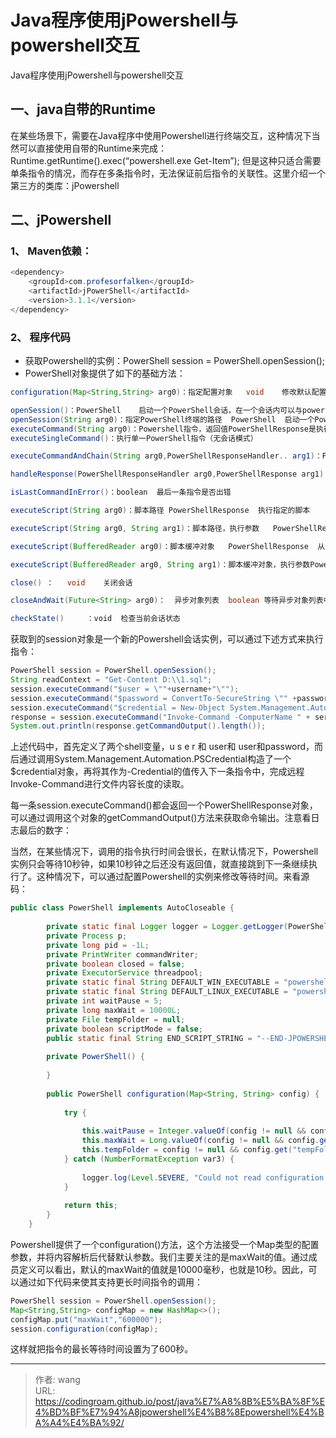# Java程序使用jPowershell与powershell交互

Java程序使用jPowershell与powershell交互
<!--more-->


## 一、java自带的Runtime

在某些场景下，需要在Java程序中使用Powershell进行终端交互，这种情况下当然可以直接使用自带的Runtime来完成：Runtime.getRuntime().exec(“powershell.exe Get-Item”); 但是这种只适合需要单条指令的情况，而存在多条指令时，无法保证前后指令的关联性。这里介绍一个第三方的类库：jPowershell

## 二、jPowershell

### 1、 Maven依赖：

```java
<dependency>
    <groupId>com.profesorfalken</groupId>
    <artifactId>jPowerShell</artifactId>
    <version>3.1.1</version>
</dependency>
```

### 2、 程序代码

-  获取Powershell的实例：PowerShell session = PowerShell.openSession();  
-  PowerShell对象提供了如下的基础方法： 

```java
configuration(Map<String,String> arg0)：指定配置对象	void	修改默认配置时使用

openSession()：PowerShell	启动一个PowerShell会话，在一个会话内可以与powershell交互多次命令
openSession(String arg0)：指定PowerShell终端的路径	PowerShell	启动一个PowerShell会话
executeCommand(String arg0)：Powershell指令，返回值PowerShellResponse是执行结果和信息	
executeSingleCommand()：执行单一PowerShell指令（无会话模式）

executeCommandAndChain(String arg0,PowerShellResponseHandler.. arg1)：PowerShell指令，Response处理器	PowerShell	执行一条PowerShell指令并对其Response进行处理

handleResponse(PowerShellResponseHandler arg0,PowerShellResponse arg1)：Response处理器，Response	void	使用指定Response处理器处理响应

isLastCommandInError()：boolean	最后一条指令是否出错

executeScript(String arg0)：脚本路径	PowerShellResponse	执行指定的脚本

executeScript(String arg0, String arg1)：脚本路径，执行参数	PowerShellResponse	传入参数执行指定脚本

executeScript(BufferedReader arg0)：脚本缓冲对象	PowerShellResponse	从缓冲对象中执行脚本

executeScript(BufferedReader arg0, String arg1)：脚本缓冲对象，执行参数PowerShellResponse	传入参数执行缓冲对象中的脚本

close()	： 	void	关闭会话

closeAndWait(Future<String> arg0)：	异步对象列表	boolean	等待异步对象列表中全部Task完成后关闭会话

checkState()	 ：void	检查当前会话状态
```

获取到的session对象是一个新的Powershell会话实例，可以通过下述方式来执行指令：

```java
PowerShell session = PowerShell.openSession();
String readContext = "Get-Content D:\\1.sql";
session.executeCommand("$user = \""+username+"\"");
session.executeCommand("$password = ConvertTo-SecureString \"" +password + "\" -AsPlainText -Force");
session.executeCommand("$credential = New-Object System.Management.Automation.PSCredential($user,$password)");
response = session.executeCommand("Invoke-Command -ComputerName " + server + " -Credential $credential -ScriptBlock {" + readContext + "}");
System.out.println(response.getCommandOutput().length());
```

上述代码中，首先定义了两个shell变量，u s e r 和 user和 user和password，而后通过调用System.Management.Automation.PSCredential构造了一个$credential对象，再将其作为-Credential的值传入下一条指令中，完成远程Invoke-Command进行文件内容长度的读取。

每一条session.executeCommand()都会返回一个PowerShellResponse对象，可以通过调用这个对象的getCommandOutput()方法来获取命令输出。注意看日志最后的数字：

当然，在某些情况下，调用的指令执行时间会很长，在默认情况下，Powershell实例只会等待10秒钟，如果10秒钟之后还没有返回值，就直接跳到下一条继续执行了。这种情况下，可以通过配置Powershell的实例来修改等待时间。来看源码：

```java
public class PowerShell implements AutoCloseable {
   
	    private static final Logger logger = Logger.getLogger(PowerShell.class.getName());
	    private Process p;
	    private long pid = -1L;
	    private PrintWriter commandWriter;
	    private boolean closed = false;
	    private ExecutorService threadpool;
	    private static final String DEFAULT_WIN_EXECUTABLE = "powershell.exe";
	    private static final String DEFAULT_LINUX_EXECUTABLE = "powershell";
	    private int waitPause = 5;
	    private long maxWait = 10000L;
	    private File tempFolder = null;
	    private boolean scriptMode = false;
	    public static final String END_SCRIPT_STRING = "--END-JPOWERSHELL-SCRIPT--";
	  
	    private PowerShell() {
   
	    }
	  
	    public PowerShell configuration(Map<String, String> config) {
   
	        try {
   
	            this.waitPause = Integer.valueOf(config != null && config.get("waitPause") != null ? (String)config.get("waitPause") : PowerShellConfig.getConfig().getProperty("waitPause"));
	            this.maxWait = Long.valueOf(config != null && config.get("maxWait") != null ? (String)config.get("maxWait") : PowerShellConfig.getConfig().getProperty("maxWait"));
	            this.tempFolder = config != null && config.get("tempFolder") != null ? this.getTempFolder((String)config.get("tempFolder")) : this.getTempFolder(PowerShellConfig.getConfig().getProperty("tempFolder"));
	        } catch (NumberFormatException var3) {
   
	            logger.log(Level.SEVERE, "Could not read configuration. Using default values.", var3);
	        }
	  
	        return this;
	    }
	}
```

Powershell提供了一个configuration()方法，这个方法接受一个Map类型的配置参数，并将内容解析后代替默认参数。我们主要关注的是maxWait的值。通过成员定义可以看出，默认的maxWait的值就是10000毫秒，也就是10秒。因此，可以通过如下代码来使其支持更长时间指令的调用：

```java
PowerShell session = PowerShell.openSession();
Map<String,String> configMap = new HashMap<>();
configMap.put("maxWait","600000");
session.configuration(configMap);
```

这样就把指令的最长等待时间设置为了600秒。



---

> 作者: wang  
> URL: https://codingroam.github.io/post/java%E7%A8%8B%E5%BA%8F%E4%BD%BF%E7%94%A8jpowershell%E4%B8%8Epowershell%E4%BA%A4%E4%BA%92/  

